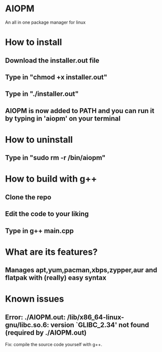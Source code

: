 # AIOPM
An all in one package manager for linux

# How to install
## Download the installer.out file
## Type in "chmod +x installer.out"
## Type in "./installer.out"
## AIOPM is now added to PATH and you can run it by typing in 'aiopm' on your terminal

# How to uninstall
## Type in "sudo rm -r /bin/aiopm"

# How to build with g++
## Clone the repo
## Edit the code to your liking
## Type in g++ main.cpp

# What are its features?
## Manages apt,yum,pacman,xbps,zypper,aur and flatpak with (really) easy syntax



# Known issues
## Error: ./AIOPM.out: /lib/x86_64-linux-gnu/libc.so.6: version `GLIBC_2.34' not found (required by ./AIOPM.out)
Fix: compile the source code yourself with g++. 

